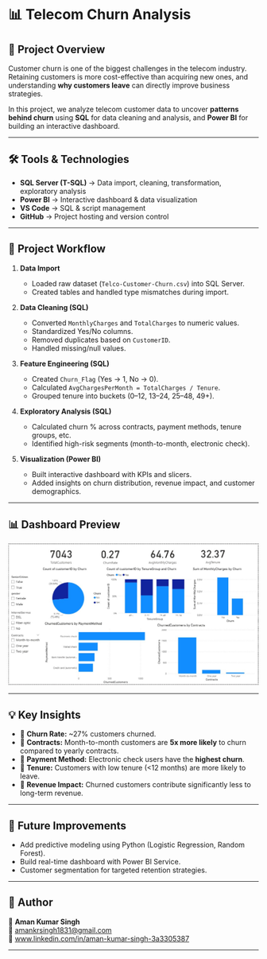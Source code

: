 # 📊 Telecom Churn Analysis

## 📖 Project Overview
Customer churn is one of the biggest challenges in the telecom industry. Retaining customers is more cost-effective than acquiring new ones, and understanding **why customers leave** can directly improve business strategies.  

In this project, we analyze telecom customer data to uncover **patterns behind churn** using **SQL** for data cleaning and analysis, and **Power BI** for building an interactive dashboard.

---

## 🛠️ Tools & Technologies
- **SQL Server (T-SQL)** → Data import, cleaning, transformation, exploratory analysis  
- **Power BI** → Interactive dashboard & data visualization  
- **VS Code** → SQL & script management  
- **GitHub** → Project hosting and version control  

---

## 🔎 Project Workflow
1. **Data Import**
   - Loaded raw dataset (`Telco-Customer-Churn.csv`) into SQL Server.  
   - Created tables and handled type mismatches during import.  

2. **Data Cleaning (SQL)**
   - Converted `MonthlyCharges` and `TotalCharges` to numeric values.  
   - Standardized Yes/No columns.  
   - Removed duplicates based on `CustomerID`.  
   - Handled missing/null values.  

3. **Feature Engineering (SQL)**
   - Created `Churn_Flag` (Yes → 1, No → 0).  
   - Calculated `AvgChargesPerMonth = TotalCharges / Tenure`.  
   - Grouped tenure into buckets (0–12, 13–24, 25–48, 49+).  

4. **Exploratory Analysis (SQL)**
   - Calculated churn % across contracts, payment methods, tenure groups, etc.  
   - Identified high-risk segments (month-to-month, electronic check).  

5. **Visualization (Power BI)**
   - Built interactive dashboard with KPIs and slicers.  
   - Added insights on churn distribution, revenue impact, and customer demographics.  

---

## 📊 Dashboard Preview
![Telecom Churn Dashboard](./PowerBI%20Dashboard/TelecomChurnDashboard.jpeg)

---

## 💡 Key Insights
- 📌 **Churn Rate:** ~27% customers churned.  
- 📌 **Contracts:** Month-to-month customers are **5x more likely** to churn compared to yearly contracts.  
- 📌 **Payment Method:** Electronic check users have the **highest churn**.  
- 📌 **Tenure:** Customers with low tenure (<12 months) are more likely to leave.  
- 📌 **Revenue Impact:** Churned customers contribute significantly less to long-term revenue.  

---

## 🚀 Future Improvements
- Add predictive modeling using Python (Logistic Regression, Random Forest).  
- Build real-time dashboard with Power BI Service.  
- Customer segmentation for targeted retention strategies.  

---

## 📌 Author
👤 **Aman Kumar Singh**  
📧 amankrsingh1831@gmail.com  
🔗 www.linkedin.com/in/aman-kumar-singh-3a3305387  

---
